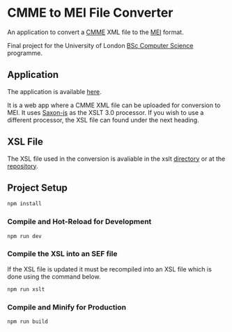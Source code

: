 # CMME to MEI File Converter

An application to convert a [CMME](https://cmme.org/) XML file to the [MEI](https://music-encoding.org/) format.

Final project for the University of London [BSc Computer Science](https://www.london.ac.uk/courses/computer-science) programme.

## Application
The application is available [here](https://larrybe.github.io/cmme_mei/). 

It is a web app where a CMME XML file can be uploaded for conversion to MEI. It uses [Saxon-js](https://www.saxonica.com/saxon-js/index.xml) as the XSLT 3.0 processor. If you wish to use a different processor, the XSL file can found under the next heading.

## XSL File

The XSL file used in the conversion is avaliable in the xslt [directory](https://github.com/larrybe/uol_cmme_mei_app/tree/master/xslt) or at the [repository](https://github.com/larrybe/uol_cmme_mei_xsl).


## Project Setup

```sh
npm install
```

### Compile and Hot-Reload for Development

```sh
npm run dev
```

### Compile the XSL into an SEF file

If the XSL file is updated it must be recompiled into an XSL file which is done using the command below.

```sh
npm run xslt
```

### Compile and Minify for Production

```sh
npm run build
```
